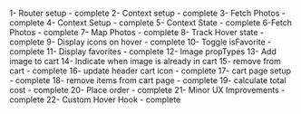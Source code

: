 1- Router setup - complete
2- Context setup - complete
3- Fetch Photos - complete
4- Context Setup - complete
5- Context State - complete
6-Fetch Photos - complete
7- Map Photos - complete
8- Track Hover state - complete
9- Display icons on hover - complete
10- Toggle isFavorite - complete
11- Display favorites - complete
12- Image propTypes
13- Add image to cart
14- Indicate when image is already in cart
15- remove from cart - complete
16- update header cart icon - complete
17- cart page setup - complete
18- remove items from cart page - complete
19- calculate total cost - complete
20- Place order - complete
21- Minor UX Improvements - complete
22- Custom Hover Hook - complete